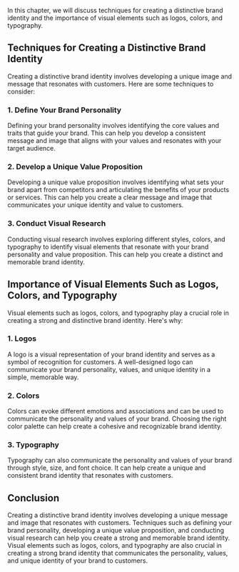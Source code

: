
In this chapter, we will discuss techniques for creating a distinctive brand identity and the importance of visual elements such as logos, colors, and typography.

Techniques for Creating a Distinctive Brand Identity
----------------------------------------------------

Creating a distinctive brand identity involves developing a unique image and message that resonates with customers. Here are some techniques to consider:

### 1. Define Your Brand Personality

Defining your brand personality involves identifying the core values and traits that guide your brand. This can help you develop a consistent message and image that aligns with your values and resonates with your target audience.

### 2. Develop a Unique Value Proposition

Developing a unique value proposition involves identifying what sets your brand apart from competitors and articulating the benefits of your products or services. This can help you create a clear message and image that communicates your unique identity and value to customers.

### 3. Conduct Visual Research

Conducting visual research involves exploring different styles, colors, and typography to identify visual elements that resonate with your brand personality and value proposition. This can help you create a distinct and memorable brand identity.

Importance of Visual Elements Such as Logos, Colors, and Typography
-------------------------------------------------------------------

Visual elements such as logos, colors, and typography play a crucial role in creating a strong and distinctive brand identity. Here's why:

### 1. Logos

A logo is a visual representation of your brand identity and serves as a symbol of recognition for customers. A well-designed logo can communicate your brand personality, values, and unique identity in a simple, memorable way.

### 2. Colors

Colors can evoke different emotions and associations and can be used to communicate the personality and values of your brand. Choosing the right color palette can help create a cohesive and recognizable brand identity.

### 3. Typography

Typography can also communicate the personality and values of your brand through style, size, and font choice. It can help create a unique and consistent brand identity that resonates with customers.

Conclusion
----------

Creating a distinctive brand identity involves developing a unique message and image that resonates with customers. Techniques such as defining your brand personality, developing a unique value proposition, and conducting visual research can help you create a strong and memorable brand identity. Visual elements such as logos, colors, and typography are also crucial in creating a strong brand identity that communicates the personality, values, and unique identity of your brand to customers.
